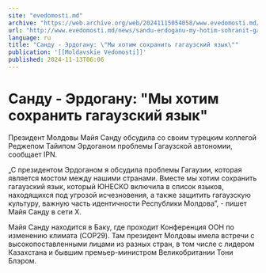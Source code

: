 ```yaml
---
site: "evedomosti.md"
archive: "https://web.archive.org/web/20241115054058/www.evedomosti.md/news/sandu-erdoganu-my-hotim-sohranit-gagauzskij-yazyk"
url: "http://www.evedomosti.md/news/sandu-erdoganu-my-hotim-sohranit-gagauzskij-yazyk"
language: ru
title: "Санду - Эрдогану: \"Мы хотим сохранить гагаузский язык\""
publication: '[[Moldavskie Vedomosti]]'
published: 2024-11-13T06:06
---
```


# Санду - Эрдогану: "Мы хотим сохранить гагаузский язык"

Президент Молдовы Майя Санду обсудила со своим турецким коллегой Реджепом Тайипом Эрдоганом проблемы Гагаузской автономии, сообщает IPN.

„С президентом Эрдоганом я обсудила проблемы Гагаузии, которая является мостом между нашими странами. Вместе мы хотим сохранить гагаузский язык, который ЮНЕСКО включила в список языков, находящихся под угрозой исчезновения, а также защитить гагаузскую культуру, важную часть идентичности Республики Молдова”, - пишет Майя Санду в сети X.

Майя Санду находится в Баку, где проходит Конференция ООН по изменению климата (COP29). Там президент Молдовы имела встречи с высокопоставленными лицами из разных стран, в том числе с лидером Казахстана и бывшим премьер-министром Великобритании Тони Блэром.